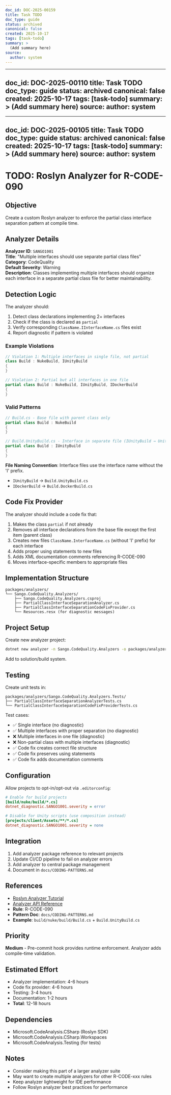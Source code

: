 ```yaml
---
doc_id: DOC-2025-00159
title: Task TODO
doc_type: guide
status: archived
canonical: false
created: 2025-10-17
tags: [task-todo]
summary: >
  (Add summary here)
source:
  author: system
---
```

---
doc_id: DOC-2025-00110
title: Task TODO
doc_type: guide
status: archived
canonical: false
created: 2025-10-17
tags: [task-todo]
summary: >
  (Add summary here)
source:
  author: system
---
---
doc_id: DOC-2025-00105
title: Task TODO
doc_type: guide
status: archived
canonical: false
created: 2025-10-17
tags: [task-todo]
summary: >
  (Add summary here)
source:
  author: system
---
# TODO: Roslyn Analyzer for R-CODE-090

## Objective

Create a custom Roslyn analyzer to enforce the partial class interface separation pattern at compile time.

## Analyzer Details

**Analyzer ID**: `SANGO1001`  
**Title**: "Multiple interfaces should use separate partial class files"  
**Category**: CodeQuality  
**Default Severity**: Warning  
**Description**: Classes implementing multiple interfaces should organize each interface in a separate partial class file for better maintainability.

## Detection Logic

The analyzer should:

1. Detect class declarations implementing 2+ interfaces
2. Check if the class is declared as `partial`
3. Verify corresponding `ClassName.IInterfaceName.cs` files exist
4. Report diagnostic if pattern is violated

### Example Violations

```csharp
// Violation 1: Multiple interfaces in single file, not partial
class Build : NukeBuild, IUnityBuild
{
}

// Violation 2: Partial but all interfaces in one file
partial class Build : NukeBuild, IUnityBuild, IDockerBuild
{
}
```

### Valid Patterns

```csharp
// Build.cs - Base file with parent class only
partial class Build : NukeBuild
{
}

// Build.UnityBuild.cs - Interface in separate file (IUnityBuild → UnityBuild)
partial class Build : IUnityBuild
{
}
```

**File Naming Convention**: Interface files use the interface name without the 'I' prefix.

- `IUnityBuild` → `Build.UnityBuild.cs`
- `IDockerBuild` → `Build.DockerBuild.cs`

## Code Fix Provider

The analyzer should include a code fix that:

1. Makes the class `partial` if not already
2. Removes all interface declarations from the base file except the first item (parent class)
3. Creates new files `ClassName.InterfaceName.cs` (without 'I' prefix) for each interface
4. Adds proper using statements to new files
5. Adds XML documentation comments referencing R-CODE-090
6. Moves interface-specific members to appropriate files

## Implementation Structure

```
packages/analyzers/
└── Sango.CodeQuality.Analyzers/
    ├── Sango.CodeQuality.Analyzers.csproj
    ├── PartialClassInterfaceSeparationAnalyzer.cs
    ├── PartialClassInterfaceSeparationCodeFixProvider.cs
    └── Resources.resx (for diagnostic messages)
```

## Project Setup

Create new analyzer project:

```bash
dotnet new analyzer -n Sango.CodeQuality.Analyzers -o packages/analyzers/Sango.CodeQuality.Analyzers
```

Add to solution/build system.

## Testing

Create unit tests in:

```
packages/analyzers/Sango.CodeQuality.Analyzers.Tests/
├── PartialClassInterfaceSeparationAnalyzerTests.cs
└── PartialClassInterfaceSeparationCodeFixProviderTests.cs
```

Test cases:

- ✅ Single interface (no diagnostic)
- ✅ Multiple interfaces with proper separation (no diagnostic)
- ❌ Multiple interfaces in one file (diagnostic)
- ❌ Non-partial class with multiple interfaces (diagnostic)
- ✅ Code fix creates correct file structure
- ✅ Code fix preserves using statements
- ✅ Code fix adds documentation comments

## Configuration

Allow projects to opt-in/opt-out via `.editorconfig`:

```ini
# Enable for build projects
[build/nuke/build/*.cs]
dotnet_diagnostic.SANGO1001.severity = error

# Disable for Unity scripts (use composition instead)
[projects/client/Assets/**/*.cs]
dotnet_diagnostic.SANGO1001.severity = none
```

## Integration

1. Add analyzer package reference to relevant projects
2. Update CI/CD pipeline to fail on analyzer errors
3. Add analyzer to central package management
4. Document in `docs/CODING-PATTERNS.md`

## References

- [Roslyn Analyzer Tutorial](https://learn.microsoft.com/en-us/dotnet/csharp/roslyn-sdk/tutorials/how-to-write-csharp-analyzer-code-fix)
- [Analyzer API Reference](https://learn.microsoft.com/en-us/dotnet/api/microsoft.codeanalysis.diagnostics)
- **Rule**: R-CODE-090
- **Pattern Doc**: `docs/CODING-PATTERNS.md`
- **Example**: `build/nuke/build/Build.cs` + `Build.UnityBuild.cs`

## Priority

**Medium** - Pre-commit hook provides runtime enforcement. Analyzer adds compile-time validation.

## Estimated Effort

- Analyzer implementation: 4-6 hours
- Code fix provider: 4-6 hours
- Testing: 3-4 hours
- Documentation: 1-2 hours
- **Total**: 12-18 hours

## Dependencies

- Microsoft.CodeAnalysis.CSharp (Roslyn SDK)
- Microsoft.CodeAnalysis.CSharp.Workspaces
- Microsoft.CodeAnalysis.Testing (for tests)

## Notes

- Consider making this part of a larger analyzer suite
- May want to create multiple analyzers for other R-CODE-xxx rules
- Keep analyzer lightweight for IDE performance
- Follow Roslyn analyzer best practices for performance
